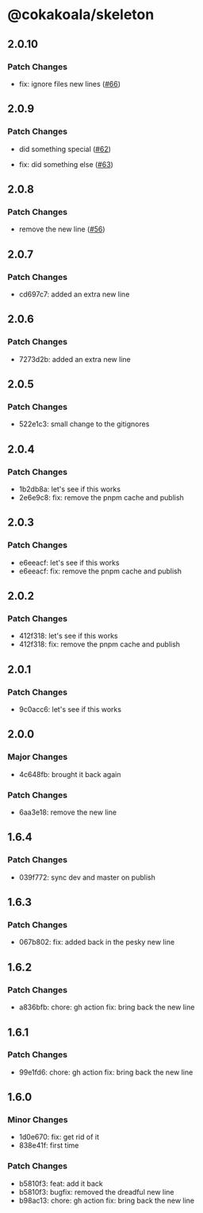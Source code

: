 # @cokakoala/skeleton

## 2.0.10

### Patch Changes

- fix: ignore files new lines ([#66](https://github.com/AdrianGonz97/experimental-skeleton-monorepo/pull/66))

## 2.0.9

### Patch Changes

- did something special ([#62](https://github.com/AdrianGonz97/experimental-skeleton-monorepo/pull/62))

- fix: did something else ([#63](https://github.com/AdrianGonz97/experimental-skeleton-monorepo/pull/63))

## 2.0.8

### Patch Changes

- remove the new line ([#56](https://github.com/AdrianGonz97/experimental-skeleton-monorepo/pull/56))

## 2.0.7

### Patch Changes

- cd697c7: added an extra new line

## 2.0.6

### Patch Changes

- 7273d2b: added an extra new line

## 2.0.5

### Patch Changes

- 522e1c3: small change to the gitignores

## 2.0.4

### Patch Changes

- 1b2db8a: let's see if this works
- 2e6e9c8: fix: remove the pnpm cache and publish

## 2.0.3

### Patch Changes

- e6eeacf: let's see if this works
- e6eeacf: fix: remove the pnpm cache and publish

## 2.0.2

### Patch Changes

- 412f318: let's see if this works
- 412f318: fix: remove the pnpm cache and publish

## 2.0.1

### Patch Changes

- 9c0acc6: let's see if this works

## 2.0.0

### Major Changes

- 4c648fb: brought it back again

### Patch Changes

- 6aa3e18: remove the new line

## 1.6.4

### Patch Changes

- 039f772: sync dev and master on publish

## 1.6.3

### Patch Changes

- 067b802: fix: added back in the pesky new line

## 1.6.2

### Patch Changes

- a836bfb: chore: gh action
  fix: bring back the new line

## 1.6.1

### Patch Changes

- 99e1fd6: chore: gh action
  fix: bring back the new line

## 1.6.0

### Minor Changes

- 1d0e670: fix: get rid of it
- 838e41f: first time

### Patch Changes

- b5810f3: feat: add it back
- b5810f3: bugfix: removed the dreadful new line
- b98ac13: chore: gh action
  fix: bring back the new line
